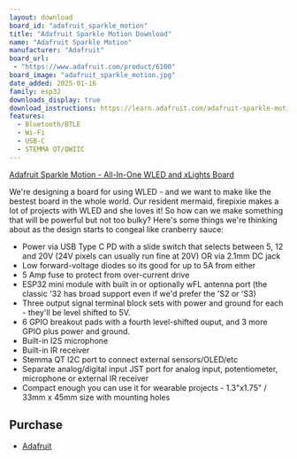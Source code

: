 ```yaml
---
layout: download
board_id: "adafruit_sparkle_motion"
title: "Adafruit Sparkle Motion Download"
name: "Adafruit Sparkle Motion"
manufacturer: "Adafruit"
board_url:
 - "https://www.adafruit.com/product/6100"
board_image: "adafruit_sparkle_motion.jpg"
date_added: 2025-01-16
family: esp32
downloads_display: true
download_instructions: https://learn.adafruit.com/adafruit-sparkle-motion/install-circuitpython
features:
  - Bluetooth/BTLE
  - Wi-Fi
  - USB-C
  - STEMMA QT/QWIIC
---
```


[Adafruit Sparkle Motion - All-In-One WLED and xLights Board](https://www.adafruit.com/product/6100)

We're designing a board for using WLED - and we want to make like the bestest board in the whole world. Our resident mermaid, firepixie makes a lot of projects with WLED and she loves it! So how can we make something that will be powerful but not too bulky? Here's some things we're thinking about as
the design starts to congeal like cranberry sauce:

* Power via USB Type C PD with a slide switch that selects between 5, 12 and 20V (24V pixels can usually run fine at 20V) OR via 2.1mm DC jack
* Low forward-voltage diodes so its good for up to 5A from either
* 5 Amp fuse to protect from over-current drive
* ESP32 mini module with built in or optionally wFL antenna port (the classic '32 has broad support even if we'd prefer the 'S2 or 'S3)
* Three output signal terminal block sets with power and ground for each - they'll be level shifted to 5V.
* 6 GPIO breakout pads with a fourth level-shifted ouput, and 3 more GPIO plus power and ground.
* Built-in I2S microphone
* Built-in IR receiver
* Stemma QT I2C port to connect external sensors/OLED/etc
* Separate analog/digital input JST port for analog input, potentiometer, microphone or external IR receiver
* Compact enough you can use it for wearable projects - 1.3"x1.75" / 33mm x 45mm size with mounting holes

## Purchase

* [Adafruit](https://www.adafruit.com/product/6100)

